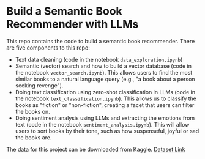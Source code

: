 # Build a Semantic Book Recommender with LLMs

This repo contains the code to build a semantic book recommender. There are five components to this repo:

* Text data cleaning (code in the notebook `data_exploration.ipynb`)
* Semantic (vector) search and how to build a vector database (code in the notebook `vector_search.ipynb`). This allows users to find the most similar books to a natural language query (e.g., "a book about a person seeking revenge").
* Doing text classification using zero-shot classification in LLMs (code in the notebook `text_classification.ipynb`). This allows us to classify the books as "fiction" or "non-fiction", creating a facet that users can filter the books on.
* Doing sentiment analysis using LLMs and extracting the emotions from text (code in the notebook `sentiment_analysis.ipynb`). This will allow users to sort books by their tone, such as how suspenseful, joyful or sad the books are.

The data for this project can be downloaded from Kaggle. [Dataset Link](https://www.kaggle.com/datasets/dylanjcastillo/7k-books-with-metadata)
